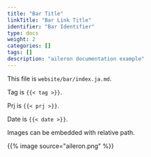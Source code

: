 ```yaml
---
title: "Bar Title"
linkTitle: "Bar Link Title"
identifier: "Bar Identifier"
type: docs
weight: 2
categories: []
tags: []
description: "aileron documentation example"
---
```


This file is `website/bar/index.ja.md`.

Tag is `{{< tag >}}`.

Prj is `{{< prj >}}`.

Date is `{{< date >}}`.

Images can be embedded with relative path.

{{% image source="aileron.png" %}}
